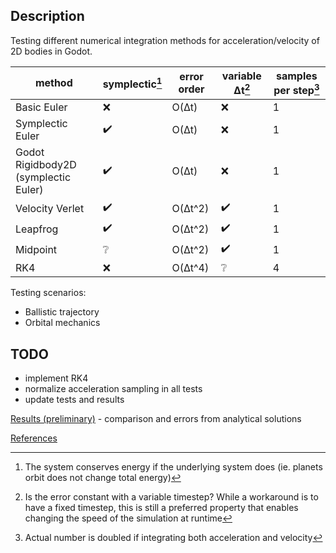 ## Description
Testing different numerical integration methods for acceleration/velocity of 2D bodies in Godot.

| method                               | symplectic[^1] | error order | variable Δt[^3] | samples per step[^2] |
|--------------------------------------|----------------|-------------|-----------------|----------------------|
| Basic Euler                          | ❌             | O(Δt)       | ❌              | 1                    |
| Symplectic Euler                     | ✔️             | O(Δt)       | ❌              | 1                    |
| Godot Rigidbody2D (symplectic Euler) | ✔️             | O(Δt)       | ❌              | 1                    |
| Velocity Verlet                      | ✔️             | O(Δt^2)     | ✔️              | 1                    |
| Leapfrog                             | ✔️             | O(Δt^2)     | ✔️              | 1                    |
| Midpoint                             | ❔             | O(Δt^2)     | ✔️              | 1                    |
| RK4                                  | ❌             | O(Δt^4)     | ❔              | 4                    |


[^1]: The system conserves energy if the underlying system does (ie. planets orbit does not change total energy)

[^2]: Actual number is doubled if integrating both acceleration and velocity

[^3]: Is the error constant with a variable timestep? While a workaround is to have a fixed timestep, this is still a preferred property that enables changing the speed of the simulation at runtime

Testing scenarios:
- Ballistic trajectory
- Orbital mechanics

## TODO
- implement RK4
- normalize acceleration sampling in all tests
- update tests and results

[Results (preliminary)](results.md) - comparison and errors from analytical solutions

[References](references.md)